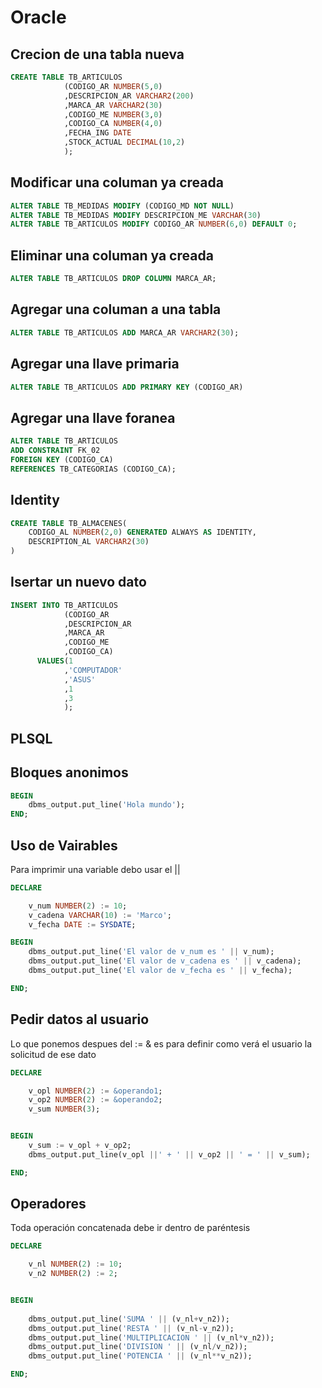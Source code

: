 # Oracle

## Crecion de una tabla nueva
``` sql
CREATE TABLE TB_ARTICULOS
            (CODIGO_AR NUMBER(5,0)
            ,DESCRIPCION_AR VARCHAR2(200)
            ,MARCA_AR VARCHAR2(30)
            ,CODIGO_ME NUMBER(3,0)
            ,CODIGO_CA NUMBER(4,0)
            ,FECHA_ING DATE
            ,STOCK_ACTUAL DECIMAL(10,2)
            ); 
```
## Modificar una columan ya creada
``` sql         
ALTER TABLE TB_MEDIDAS MODIFY (CODIGO_MD NOT NULL)
ALTER TABLE TB_MEDIDAS MODIFY DESCRIPCION_ME VARCHAR(30)
ALTER TABLE TB_ARTICULOS MODIFY CODIGO_AR NUMBER(6,0) DEFAULT 0;
```
## Eliminar una columan ya creada
``` sql   
ALTER TABLE TB_ARTICULOS DROP COLUMN MARCA_AR;
```
## Agregar una columan a una tabla
``` sql 
ALTER TABLE TB_ARTICULOS ADD MARCA_AR VARCHAR2(30);
```

## Agregar una llave primaria
``` sql 
ALTER TABLE TB_ARTICULOS ADD PRIMARY KEY (CODIGO_AR)
```

## Agregar una llave foranea
``` sql 
ALTER TABLE TB_ARTICULOS
ADD CONSTRAINT FK_02 
FOREIGN KEY (CODIGO_CA) 
REFERENCES TB_CATEGORIAS (CODIGO_CA);
```

## Identity
``` sql 
CREATE TABLE TB_ALMACENES(
    CODIGO_AL NUMBER(2,0) GENERATED ALWAYS AS IDENTITY, 
    DESCRIPTION_AL VARCHAR2(30)
)

```
## Isertar un nuevo dato
``` sql 
INSERT INTO TB_ARTICULOS
            (CODIGO_AR
            ,DESCRIPCION_AR
            ,MARCA_AR
            ,CODIGO_ME
            ,CODIGO_CA) 
      VALUES(1
            ,'COMPUTADOR'
            ,'ASUS'
            ,1
            ,3
            );
```

## PLSQL

## Bloques anonimos
``` sql 
BEGIN
    dbms_output.put_line('Hola mundo');
END;
```

## Uso de Vairables
Para imprimir una variable debo usar el ||
``` sql 
DECLARE

    v_num NUMBER(2) := 10;
    v_cadena VARCHAR(10) := 'Marco';
    v_fecha DATE := SYSDATE;

BEGIN
    dbms_output.put_line('El valor de v_num es ' || v_num);
    dbms_output.put_line('El valor de v_cadena es ' || v_cadena);
    dbms_output.put_line('El valor de v_fecha es ' || v_fecha);

END;
```
## Pedir datos al usuario
Lo que ponemos despues del := & es para definir como verá el usuario la solicitud de ese dato
``` sql
DECLARE

    v_opl NUMBER(2) := &operando1;
    v_op2 NUMBER(2) := &operando2;
    v_sum NUMBER(3);


BEGIN
    v_sum := v_opl + v_op2;
    dbms_output.put_line(v_opl ||' + ' || v_op2 || ' = ' || v_sum);

END;
```
## Operadores
Toda operación concatenada debe ir dentro de paréntesis 
``` sql
DECLARE

    v_nl NUMBER(2) := 10;
    v_n2 NUMBER(2) := 2;


BEGIN
    
    dbms_output.put_line('SUMA ' || (v_nl+v_n2));
    dbms_output.put_line('RESTA ' || (v_nl-v_n2));
    dbms_output.put_line('MULTIPLICACION ' || (v_nl*v_n2));
    dbms_output.put_line('DIVISION ' || (v_nl/v_n2));
    dbms_output.put_line('POTENCIA ' || (v_nl**v_n2));

END;

```